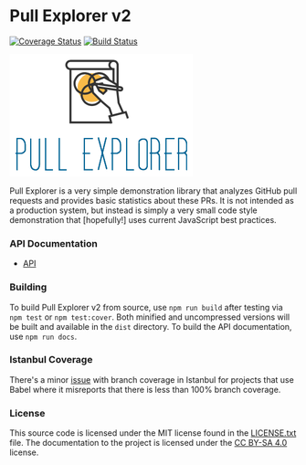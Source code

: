 # Pull Explorer v2

[![Coverage Status](https://coveralls.io/repos/github/DominicBlais/pull-explorer-v2/badge.svg?branch=master)](https://coveralls.io/github/DominicBlais/pull-explorer-v2?branch=master) [![Build Status](https://travis-ci.org/DominicBlais/pull-explorer-v2.svg?branch=master)](https://travis-ci.org/DominicBlais/pull-explorer-v2)


![alt text](https://github.com/DominicBlais/pull-explorer-v2/blob/master/logo.png "Pull Explorer Logo")

Pull Explorer is a very simple demonstration library that analyzes GitHub pull requests and provides basic statistics about these PRs. It is not intended as a production system, but instead is simply a very small code style demonstration that [hopefully!] uses current JavaScript best practices.

### API Documentation

* [API](https://dominicblais.github.io/pull-explorer-v2/index.html)


### Building

To build Pull Explorer v2 from source, use `npm run build` after testing via `npm test` or `npm test:cover`.
Both minified and uncompressed versions will be built and available in the `dist` directory. To build the API documentation, use `npm run docs`.

### Istanbul Coverage

There's a minor [issue](https://github.com/gotwarlost/istanbul/issues/544) with branch coverage in Istanbul for projects that use Babel where it misreports that there is less than 100% branch coverage.

### License

This source code is licensed under the MIT license found in the [LICENSE.txt](https://github.com/DominicBlais/pull-explorer-v2/blob/master/LICENSE.txt) file.
The documentation to the project is licensed under the [CC BY-SA 4.0](http://creativecommons.org/licenses/by-sa/4.0/) license.
